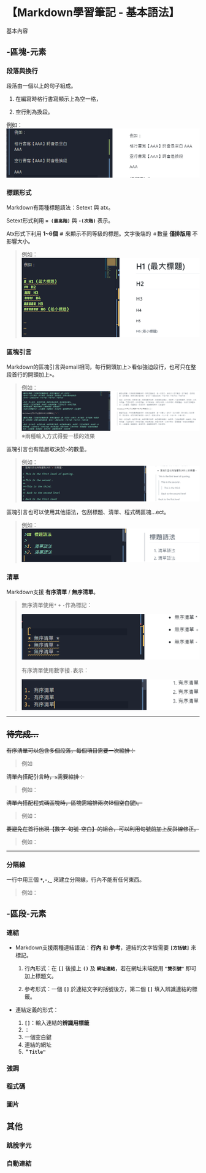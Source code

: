 # 【Markdown學習筆記 - 基本語法】

基本內容

## -區塊-元素

### 段落與換行

段落由一個以上的句子組成。

  1. 在編寫時格行書寫顯示上為空一格，
  
  2. 空行則為換段。

例如：
![段落與換行Demo_01](./figures/01/01.png)

### 標題形式

Markdown有兩種標題語法：Setext 與 atx。

Setext形式利用 **`= (最高階)`** 與 **`-(次階)`** 表示。

Atx形式下利用 **1~6個 `＃`** 來顯示不同等級的標題。文字後端的 `＃`數量 **僅排版用** 不影響大小。

>例如：
>![標題形式的六種大小Demo_02](./figures/01/02.png)

### 區塊引言

Markdown的區塊引言與email相同，每行開頭加上`＞`看似強迫段行，也可只在整段首行的開頭加上`>`。

>例如：
>![區塊引言Demo_03](./figures/01/03.png)※兩種輸入方式得要一樣的效果

區塊引言也有階層取決於`>`的數量。

>例如：
>![區塊引言階層Demo_04](./figures/01/04.png)

區塊引言也可以使用其他語法，包刮標題、清單、程式碼區塊...ect。

>例如：
>![區塊引言內與用其他語法Demo_05](./figures/01/05.png)

### 清單

Markdown支援 **有序清單** / **無序清單**。

>無序清單使用`*` `+` `-`作為標記：
>
>![無序清單Demo_06](./figures/01/06.png)
>
>有序清單使用數字接`.`表示：
>
>![有序清單Demo_07](./figures/01/07.png)

---
## ~~待完成...~~

~~有序清單可以包含多個段落，每個項目需要一次縮排：~~
>例如

~~清單內搭配引言時，`>`需要縮排：~~
>例如：

~~清單內搭配程式碼區塊時，區塊需縮排兩次(8個空白鍵)。~~
>例如：

~~要避免在首行出現【數字-句號-空白】的組合，可以利用句號前加上反斜線修正。~~
>例如：

---

### 分隔線

一行中用三個 **`*`,`-`,`_`** 來建立分隔線，行內不能有任何東西。
>例如：

## -區段-元素

### 連結

- Markdown支援兩種連結語法：**行內** 和 **參考**，連結的文字皆需要 **`[方括號]`** 來標記。

  1. 行內形式：在 **`[]`** 後接上 **`()`** 及 **`網址連結`**，若在網址末端使用 **`"雙引號"`** 即可加上標題文。

  2. 參考形式：一個 **`[]`** 於連結文字的括號後方，第二個 **`[]`** 填入辨識連結的標籤。

- 連結定義的形式：

  1. **`[]`**：輸入連結的**辨識用標籤**
  2. **`：`**
  3.  一個空白鍵
  4.  連結的網址
  5.  **`＂Title"`**

### 強調

### 程式碼

### 圖片

## 其他

### 跳脫字元

### 自動連結
